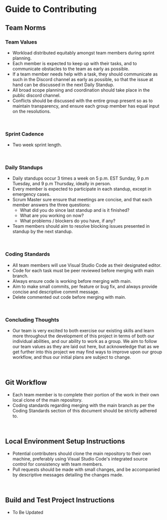# Guide to Contributing

## Team Norms
### Team Values
- Workload distributed equitably amongst team members during sprint planning.
- Each member is expected to keep up with their tasks, and to communicate obstacles to the team as early as possible.
- If a team member needs help with a task, they should communicate as such in the Discord channel as early as possible, so that the issue at hand can be discussed in the next Daily Standup.
- All broad scope planning and coordination should take place in the public discord channel.
- Conflicts should be discussed with the entire group present so as to maintain transparency, and ensure each group member has equal input on the resolutions.
<br>

### Sprint Cadence
- Two week sprint length.
<br>

### Daily Standups
- Daily standups occur 3 times a week on 5 p.m. EST Sunday, 9 p.m Tuesday, and 9 p.m Thursday, ideally in person.
- Every member is expected to participate in each standup, except in emergency cases.
- Scrum Master sure ensure that meetings are concise, and that each member answers the three questions:
    - What did you do since last standup and is it finished?
    - What are you working on now?
    - What problems / blockers do you have, if any?
- Team members should aim to resolve blocking issues presented in standup by the next standup.
<br>

### Coding Standards
- All team members will use Visual Studio Code as their designated editor.
- Code for each task must be peer reviewed before merging with main branch.
- Always ensure code is working before merging with main.
- Aim to make small commits, per feature or bug fix, and always provide concise and descriptive commit message.
- Delete commented out code before merging with main.
<br>

### Concluding Thoughts
- Our team is very excited to both exercise our existing skills and learn more throughout the development of this project in terms of both our individual abilities, and our ability to work as a group. We aim to follow our team values as they are laid out here, but acknoweledge that as we get further into this project we may find ways to improve upon our group workflow, and thus our initial plans are subject to change.

<br>

## Git Workflow
- Each team member is to complete their portion of the work in their own local clone of the main repository.
- Coding standards regarding merging with the main branch as per the Coding Standards section of this document should be strictly adhered to.

<br>

## Local Environment Setup Instructions
- Potential contributers should clone the main repository to their own machine, preferably using Visual Studio Code's integrated source control for consistency with team members.
- Pull requests should be made with small changes, and be accompanied by descriptive messages detailing the changes made.

<br>

## Build and Test Project Instructions
- To Be Updated
